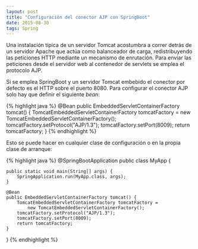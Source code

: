 ```yaml
---
layout: post
title: "Configuración del conector AJP con SpringBoot"
date: 2015-08-30
tags: Spring
---
```

Una instalación típica de un servidor Tomcat acostumbra a correr detrás de un servidor Apache que actúa
como balanceador de carga, redistribuyendo las peticiones HTTP mediante un mecanismo de enrutación. Para
enviar las peticiones desde el servidor web al contenedor de servlets se emplea el protocolo AJP.

Si se emplea SpringBoot y un servidor Tomcat embebido el conector por defecto es el HTTP sobre el puerto
8080. Para configurar el conector AJP solo hay que definir el siguiente *bean*:

{% highlight java %}
@Bean
public EmbeddedServletContainerFactory tomcat() {
    TomcatEmbeddedServletContainerFactory tomcatFactory = 
        new TomcatEmbeddedServletContainerFactory();
    tomcatFactory.setProtocol("AJP/1.3");
    tomcatFactory.setPort(8009);
    return tomcatFactory;
}
{% endhighlight %}

Esto se puede hacer en cualquier clase de configuración o en la propia clase de arranque:

{% highlight java %}
@SpringBootApplication
public class MyApp {

    public static void main(String[] args) {
        SpringApplication.run(MyApp.class, args);
    }

    @Bean
    public EmbeddedServletContainerFactory tomcat() {
        TomcatEmbeddedServletContainerFactory tomcatFactory = 
            new TomcatEmbeddedServletContainerFactory();
        tomcatFactory.setProtocol("AJP/1.3");
        tomcatFactory.setPort(8009);
        return tomcatFactory;
    }
}
{% endhighlight %}